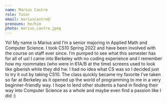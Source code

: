 ```yaml
---
name: Marius Castro
role: Tutor
email: mariuscastro@ 
pronouns: he/him
photo: marius_castro.jpeg
---
```

Yo! My name is Marius and I’m a senior majoring in Applied Math and Computer Science. I took CS10 Spring 2022 and have been involved with the course on staff ever since. I’m pumped to see what this semester has for all of us! I came into Berkeley with no coding experience and I remember how my roommates (who were in 61A/B at the time) screens used to look like giberish while they did hw. I had no idea what CS was so I decided just to try it out by taking CS10. The class quickly became my favorite I’ve taken so far at Berkeley as it opened up the world of programming to me in a very beginner-friendly way. I hope to lend other students a hand in finding their way into Computer Science as a whole and maybe even find a passion like I did :)
